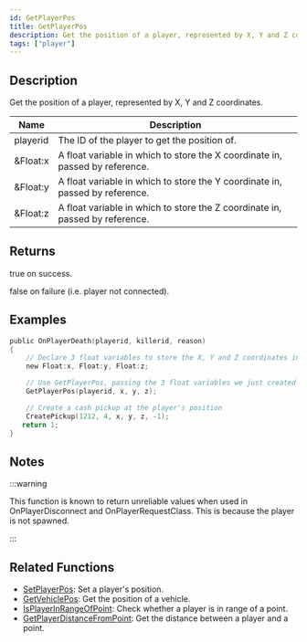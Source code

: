```yaml
---
id: GetPlayerPos
title: GetPlayerPos
description: Get the position of a player, represented by X, Y and Z coordinates.
tags: ["player"]
---
```


## Description

Get the position of a player, represented by X, Y and Z coordinates.

| Name     | Description                                                                  |
| -------- | ---------------------------------------------------------------------------- |
| playerid | The ID of the player to get the position of.                                 |
| &Float:x | A float variable in which to store the X coordinate in, passed by reference. |
| &Float:y | A float variable in which to store the Y coordinate in, passed by reference. |
| &Float:z | A float variable in which to store the Z coordinate in, passed by reference. |

## Returns

true on success.

false on failure (i.e. player not connected).

## Examples

```c
public OnPlayerDeath(playerid, killerid, reason)
{
    // Declare 3 float variables to store the X, Y and Z coordinates in
    new Float:x, Float:y, Float:z;

    // Use GetPlayerPos, passing the 3 float variables we just created
    GetPlayerPos(playerid, x, y, z);

    // Create a cash pickup at the player's position
    CreatePickup(1212, 4, x, y, z, -1);
   return 1;
}
```

## Notes

:::warning

This function is known to return unreliable values when used in OnPlayerDisconnect and OnPlayerRequestClass. This is because the player is not spawned.

:::

## Related Functions

- [SetPlayerPos](SetPlayerPos): Set a player's position.
- [GetVehiclePos](GetVehiclePos): Get the position of a vehicle.
- [IsPlayerInRangeOfPoint](IsPlayerInRangeOfPoint): Check whether a player is in range of a point.
- [GetPlayerDistanceFromPoint](GetPlayerDistanceFromPoint): Get the distance between a player and a point.
